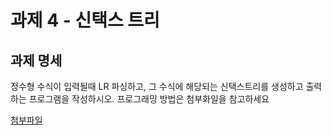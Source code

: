 # 과제 4 - 신택스 트리
## 과제 명세
정수형 수식이 입력될때 LR 파싱하고, 그 수식에 해당되는 신택스트리를 생성하고 출력하는 프로그램을 작성하시오. 프로그래밍 방법은 첨부화일을 참고하세요

[첨부파일](./과제-4.pdf)
